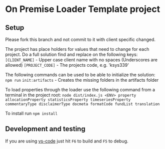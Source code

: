 # On Premise Loader Template project

## Setup
Please fork this branch and not commit to it with client specific changed.

The project has place holders for values that need to change for each project.
Do a full solution find and replace on the following keys:
`[CLIENT_NAME]` - Upper case client name with no spaces (Underscores are allowed)
`[PROJECT_CODE]` - The projects code, e.g. 'ksys339'

The following commands can be used to be able to initialize the solution:
`npm run`
    `init:artifacts` - Creates the missing folders in the artifacts folder

To load properties through the loader use the following command from a terminal in the project root:
`node dist/index.js <ENV> property allocationProperty statisticsProperty timeseriesProperty commentaryType disclaimerType docmeta formatCode fundList translation`

To install run `npm install`

## Development and testing

If you are using [vs-code](https://code.visualstudio.com/) just hit `F6` to build and `F5` to debug.
  